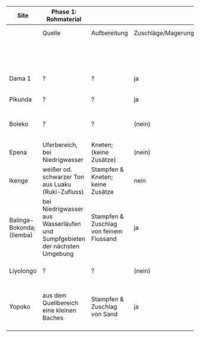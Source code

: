 | Site                      | Phase 1: Rohmaterial                                                       |                                          |                    | Phase 2: Töpferei      |                       |                                          |                           |                                                                                 |                         |                         | Phase 3: Brand                                                           | Quelle                           |
|---------------------------|----------------------------------------------------------------------------|------------------------------------------|--------------------|------------------------|-----------------------|------------------------------------------|---------------------------|---------------------------------------------------------------------------------|-------------------------|-------------------------|--------------------------------------------------------------------------|----------------------------------|
|                           | Quelle                                                                     | Aufbereitung                             | Zuschläge/Magerung | Reihenfolge            | Abschnitte (sections) | Oberteil                                 |                           | Unterteil                                                                       |                         | Werkzeuge               |                                                                          |                                  |
|                           |                                                                            |                                          |                    |                        |                       | Aufbautechnik                            | Hinzufügen von Material   | Aufbautechnik                                                                   | Hinzufügen von Material |                         |                                                                          |                                  |
| Dama 1                    | ?                                                                          | ?                                        | ja                 | Unterteil vor Oberteil | 2                     | Wulstaufbau                              | ja                        | Stampfen in Negativform                                                         | nein                    | Kurzer Holz-Stempel     | ?                                                                        |                                  |
| Pikunda                   | ?                                                                          | ?                                        | ja                 | Unterteil vor Oberteil | 1                     | Wulstaufbau                              | ja                        | Wulstaufbau                                                                     | ja                      |                         | Kleiner Haufenbrand                                                      |                                  |
| Boleko                    | ?                                                                          | ?                                        | (nein)             | Unterteil vor Oberteil | 1                     |                                          | durch Klopfen und Schaben | Ziehen aus einem Klumpen/(Ring?)                                                | ja                      | Paddel, Eisenmesser (?) | ?                                                                        |                                  |
| Epena                     | Uferbereich, bei Niedrigwasser                                             | Kneten; (keine Zusätze)                  | (nein)             | Oberteil vor Unterteil | (1) ?                 | Wulstaufbau                              | mit den Händen od. Spatel | ?                                                                               | ?                       | Hände, Spatel           | offener Brand, einzeln (?) (S. 31 unten)                                 | Mpika-Ngoma 1995:25–36           |
| Ikenge                    | weißer od. schwarzer Ton aus Luaku (Ruki-Zufluss)                          | Stampfen & Kneten; keine Zusätze         | nein               | Oberteil vor Unterteil | 2                     | Modellierung aus einem Klumpen/Konus     | nein                      | Modellieren/Drücken mit einem Stempel                                           | nein                    | langer Holz-Stempel     | offener Brand in flacher Grube (Grubenbrand)                             | Eggert/Kanimba 1980; Wotzka 1991 |
| Balinga-Bokonda; (Ilemba) | bei Niedrigwasser aus Wasserläufen und Sumpfgebieten der nächsten Umgebung | Stampfen &  Zuschlag von feinem Flussand | ja                 | Unterteil vor Oberteil | 2                     | ?                                        | ?                         | Modellierung aus einem Klumpen/Konus; Stampfen auf ebener Fläche (Textil/Matte) | nein                    | Holzstempel             | Haufenbrand (max. 20–30 Gefäße); Endphase: dichte Lage grünes Schilfgras | Wotzka 1995:188f.                |
| Liyolongo                 | ?                                                                          | ?                                        | (nein)             | ?                      | ?                     | ?, Stampfen auf ebener Fläche (Korbrest) | ?                         | ?, Stampfen auf ebener Fläche (Korbrest)                                        | ?                       |                         | ?                                                                        | Wotzka 1995:196                  |
| Yopoko                    | aus dem Quellbereich eine kleinen Baches                                   | Stampfen & Zuschlag von Sand             | ja                 | Unterteil vor Oberteil | 2                     | ?                                        | ?                         | Modellierung aus einem Klumpen/Konus; Stampfen auf ebener Fläche (Textil/Matte) | nein                    | Holzstempel             | ?                                                                        | Wotzka 1995:197                  |